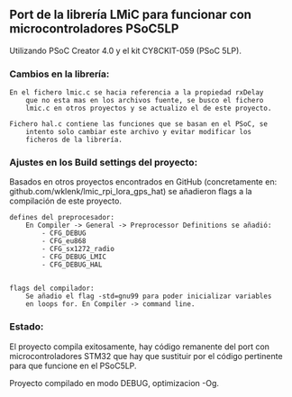 ## Port de la librería LMiC para funcionar con microcontroladores PSoC5LP


Utilizando PSoC Creator 4.0 y el kit CY8CKIT-059 (PSoC 5LP).


### Cambios en la librería:

    En el fichero lmic.c se hacia referencia a la propiedad rxDelay
        que no esta mas en los archivos fuente, se busco el fichero
        lmic.c en otros proyectos y se actualizo el de este proyecto.

    Fichero hal.c contiene las funciones que se basan en el PSoC, se
        intento solo cambiar este archivo y evitar modificar los
        ficheros de la librería.


### Ajustes en los Build settings del proyecto:

Basados en otros proyectos encontrados en GitHub (concretamente en:
github.com/wklenk/lmic_rpi_lora_gps_hat) se añadieron flags a la
compilación de este proyecto.


    defines del preprocesador:
        En Compiler -> General -> Preprocessor Definitions se añadió:
            - CFG_DEBUG
            - CFG_eu868
            - CFG_sx1272_radio
            - CFG_DEBUG_LMIC
            - CFG_DEBUG_HAL


    flags del compilador:
        Se añadio el flag -std=gnu99 para poder inicializar variables
        en loops for. En Compiler -> command line.


### Estado:

El proyecto compila exitosamente, hay código remanente del port con
microcontroladores STM32 que hay que sustituir por el código pertinente
para que funcione en el PSoC5LP.

Proyecto compilado en modo DEBUG, optimizacion -Og.

